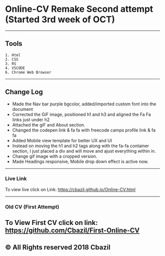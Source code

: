 # Online-CV Remake Second attempt (Started 3rd week of OCT)
---
## Tools
    1. Html
    2. CSS
    3. RS
    4. VSCODE
    6. Chrome Web Browser 
---
## Change Log
- Made the Nav bar purple bgcolor, added/imported custom font into the document
- Corrected the GiF image, positioned h1 and h3 and aligned the Fa Fa links just under h2 
- Attached the giF and About section.
- Changed the codepen link & fa fa with freecode camps profile link & fa fa
- Added Mobile view template for better UX and UI
- Instead on moving the h1 and h2 tags along with the fa-fa container section, I just placed a div and will move and ajust everything within in.
- Change gif image with a cropped version.
- Made Headings responsive, Mobile drop down effect is active now.
---
### Live Link
To view live click on Link: https://cbazil.github.io/Online-CV.html

---
### Old CV (First Attempt)
To View First CV click on link: https://github.com/Cbazil/First-Online-CV
---
## &copy; All Rights reserved 2018 Cbazil
